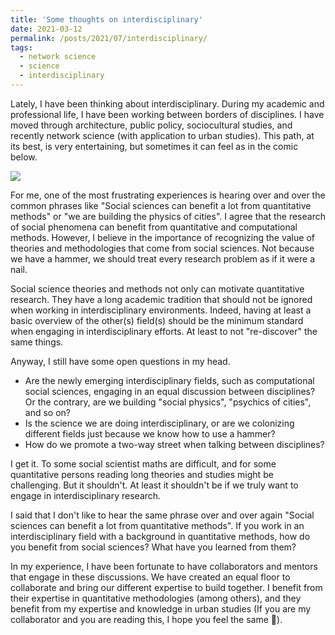 ```yaml
---
title: 'Some thoughts on interdisciplinary'
date: 2021-03-12
permalink: /posts/2021/07/interdisciplinary/
tags:
  - network science
  - science
  - interdisciplinary
---
```


Lately, I have been thinking about interdisciplinary. During my academic and professional life, I have been working between borders of disciplines. I have moved through architecture, public policy, sociocultural studies, and recently network science (with application to urban studies). This path, at its best, is very entertaining, but sometimes it can feel as in the comic below.

![](https://imgs.xkcd.com/comics/interdisciplinary.png)

For me, one of the most frustrating experiences is hearing over and over the common phrases like "Social sciences can benefit a lot from quantitative methods" or "we are building the physics of cities". I agree that the research of social phenomena can benefit from quantitative and computational methods. However, I believe in the importance of recognizing the value of theories and methodologies that come from social sciences. Not because we have a hammer, we should treat every research problem as if it were a nail.

Social science theories and methods not only can motivate quantitative research. They have a long academic tradition that should not be ignored when working in interdisciplinary environments. Indeed, having at least a basic overview of the other(s) field(s) should be the minimum standard when engaging in interdisciplinary efforts. At least to not "re-discover" the same things.

Anyway, I still have some open questions in my head.

- Are the newly emerging interdisciplinary fields, such as computational social sciences, engaging in an equal discussion between disciplines? Or the contrary, are we building "social physics", "psychics of cities", and so on?
- Is the science we are doing interdisciplinary, or are we colonizing different fields just because we know how to use a hammer?
- How do we promote a two-way street when talking between disciplines?

I get it. To some social scientist maths are difficult, and for some quantitative persons reading long theories and studies might be challenging. But it shouldn't. At least it shouldn't be if we truly want to engage in interdisciplinary research. 

I said that I don't like to hear the same phrase over and over again "Social sciences can benefit a lot from quantitative methods". If you work in an interdisciplinary field with a background in quantitative methods, how do you benefit from social sciences? What have you learned from them?

In my experience, I have been fortunate to have collaborators and mentors that engage in these discussions. We have created an equal floor to collaborate and bring our different expertise to build together. I benefit from their expertise in quantitative methodologies (among others), and they benefit from my expertise and knowledge in urban studies (If you are my collaborator and you are reading this, I hope you feel the same 😬).
